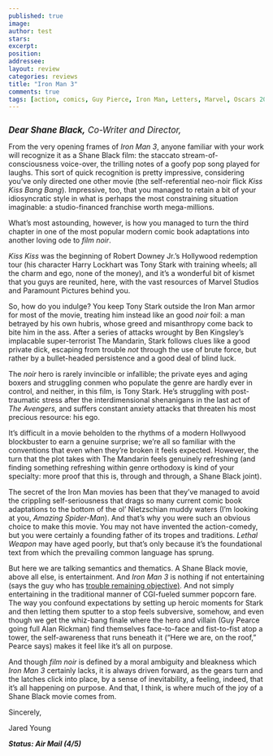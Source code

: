 ```yaml
---
published: true
image:
author: test 
stars: 
excerpt: 
position: 
addressee: 
layout: review
categories: reviews
title: "Iron Man 3"
comments: true
tags: [action, comics, Guy Pierce, Iron Man, Letters, Marvel, Oscars 2014, Robert Downey Jr., Shane Black]
---
```

<div><p><span class="full-image-block ssNonEditable"><span><a href="/letters/2013/5/3/iron-man-3.html"><img src="http://static.squarespace.com/static/5005f6bcc4aa41161b33e89e/5329cf1fe4b07c068ebf74de/5329cf1fe4b07c068ebf7829/1367556999387/iron-man-3.jpg" alt="" /></a></span></span></p>
<p><span style="font-size:120%;"><em><strong>Dear Shane Black,</strong> Co-Writer and Director,</em></span></p>
<p>From the very opening frames of <em>Iron Man 3</em>, anyone familiar with your work will recognize it as a Shane Black film: the staccato stream-of-consciousness voice-over, the trilling notes of a goofy pop song played for laughs. This sort of quick recognition is pretty impressive, considering you&rsquo;ve only directed one other movie (the self-referential neo-noir flick <em>Kiss Kiss Bang Bang</em>). Impressive, too, that you managed to retain a bit of your idiosyncratic style in what is perhaps the most constraining situation imaginable: a studio-financed franchise worth mega-millions.</p>
<p>What&rsquo;s most astounding, however, is how you managed to turn the third chapter in one of the most popular modern comic book adaptations into another loving ode to <em>film noir</em>.</p>
<p><em>Kiss Kiss</em> was the beginning of Robert Downey Jr.&rsquo;s Hollywood redemption tour (his character Harry Lockhart was Tony Stark with training wheels; all the charm and ego, none of the money), and it&rsquo;s a wonderful bit of kismet that you guys are reunited, here, with the vast resources of Marvel Studios and Paramount Pictures behind you.&nbsp;</p>
<p>So, how do you indulge? You keep Tony Stark outside the Iron Man armor for most of the movie, treating him instead like an good <em>noir</em> foil: a man betrayed by his own hubris, whose greed and misanthropy come back to bite him in the ass. After a series of attacks wrought by Ben Kingsley&rsquo;s implacable super-terrorist The Mandarin, Stark follows clues like a good private dick, escaping from trouble <em>not</em> through the use of brute force, but rather by a bullet-headed persistence and a good deal of blind luck.&nbsp;</p>
<p>The <em>noir</em> hero is rarely invincible or infallible; the private eyes and aging boxers and struggling conmen who populate the genre are hardly ever in control, and neither, in this film, is Tony Stark. He&rsquo;s struggling with post-traumatic stress after the interdimensional shenanigans in the last act of <em>The Avengers,</em> and suffers constant anxiety attacks that threaten his most precious resource: his ego.</p>
<p>It&rsquo;s difficult in a movie beholden to the rhythms of a modern Hollwyood blockbuster to earn a genuine surprise; we&rsquo;re all so familiar with the conventions that even when they&rsquo;re broken it feels expected. However, the turn that the plot takes with The Mandarin feels genuinely refreshing (and finding something refreshing within genre orthodoxy is kind of your specialty: more proof that this is, through and through, a Shane Black joint).</p>
<p>The secret of the Iron Man movies has been that they&rsquo;ve managed to avoid the crippling self-seriousness that drags so many current comic book adaptations to the bottom of the ol&rsquo; Nietzschian muddy waters (I&rsquo;m looking at you, <em>Amazing Spider-Man</em>). And that&rsquo;s why you were such an obvious choice to make this movie. You may not have invented the action-comedy, but you were certainly a founding father of its tropes and traditions. <em>Lethal Weapon</em> may have aged poorly, but that&rsquo;s only because it&rsquo;s the foundational text from which the prevailing common language has sprung.</p>
<p>But here we are talking semantics and thematics. A Shane Black movie, above all else, is entertainment. And <em>Iron Man 3</em> is nothing if not entertaining (says the guy who has <a href="/letters/2012/5/10/the-avengers.html">trouble remaining objective</a><span style="text-decoration:underline;">)</span>. And not simply entertaining in the traditional manner of CGI-fueled summer popcorn fare. The way you confound expectations by setting up heroic moments for Stark and then letting them sputter to a stop feels subversive, somehow, and even though we get the whiz-bang finale where the hero and villain (Guy Pearce going full Alan Rickman) find themselves face-to-face and fist-to-fist atop a tower, the self-awareness that runs beneath it (&ldquo;Here we are, on the roof,&rdquo; Pearce says) makes it feel like it&rsquo;s all on purpose.</p>
<p>And though <em>film noir</em> is defined by a moral ambiguity and bleakness which <em>Iron Man 3</em> certainly lacks, it is always driven forward, as the gears turn and the latches click into place, by a sense of inevitability, a feeling, indeed, that it&rsquo;s all happening on purpose. And that, I think, is where much of the joy of a Shane Black movie comes from.</p>
<p>Sincerely,</p>
<p>Jared Young</p>
<p><strong><em>Status: Air Mail (4/5)</em></strong></p></div>
